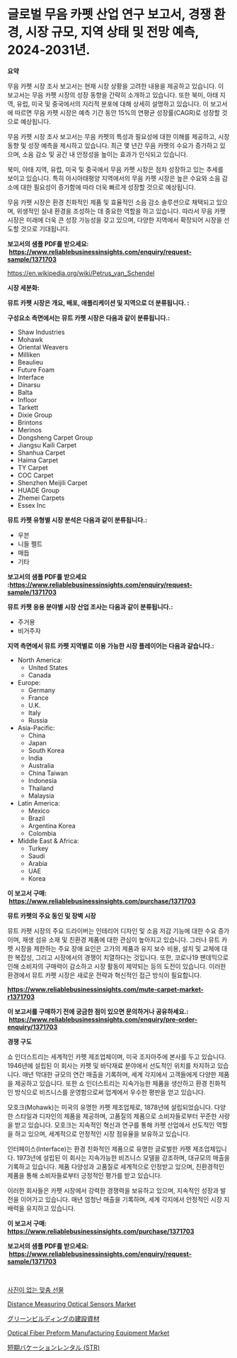 <p><h1>글로벌 무음 카펫 산업 연구 보고서, 경쟁 환경, 시장 규모, 지역 상태 및 전망 예측, 2024-2031년.</h1></p><p><strong>요약</strong></p>
<p><p>무음 카펫 시장 조사 보고서는 현재 시장 상황을 고려한 내용을 제공하고 있습니다. 이 보고서는 무음 카펫 시장의 성장 동향을 간략히 소개하고 있습니다. 또한 북미, 아태 지역, 유럽, 미국 및 중국에서의 지리적 분포에 대해 상세히 설명하고 있습니다. 이 보고서에 따르면 무음 카펫 시장은 예측 기간 동안 15%의 연평균 성장률(CAGR)로 성장할 것으로 예상됩니다.</p><p>무음 카펫 시장 조사 보고서는 무음 카펫의 특성과 필요성에 대한 이해를 제공하고, 시장 동향 및 성장 예측을 제시하고 있습니다. 최근 몇 년간 무음 카펫의 수요가 증가하고 있으며, 소음 감소 및 공간 내 안정성을 높이는 효과가 인식되고 있습니다.</p><p>북미, 아태 지역, 유럽, 미국 및 중국에서 무음 카펫 시장은 점차 성장하고 있는 추세를 보이고 있습니다. 특히 아시아태평양 지역에서의 무음 카펫 시장은 높은 수요와 소음 감소에 대한 필요성이 증가함에 따라 더욱 빠르게 성장할 것으로 예상됩니다.</p><p>무음 카펫 시장은 환경 친화적인 제품 및 효율적인 소음 감소 솔루션으로 채택되고 있으며, 위생적인 실내 환경을 조성하는 데 중요한 역할을 하고 있습니다. 따라서 무음 카펫 시장은 미래에 더욱 큰 성장 가능성을 갖고 있으며, 다양한 지역에서 확장되어 시장을 선도할 것으로 기대됩니다.</p></p>
<p><strong>보고서의 샘플 PDF를 받으세요: &nbsp;<a href="https://www.reliablebusinessinsights.com/enquiry/request-sample/1371703">https://www.reliablebusinessinsights.com/enquiry/request-sample/1371703</a></strong></p>
<p><a href="https://en.wikipedia.org/wiki/Petrus_van_Schendel">https://en.wikipedia.org/wiki/Petrus_van_Schendel</a></p>
<p><strong>시장 세분화:</strong></p>
<p><strong> 뮤트 카펫 시장은 개요, 배포, 애플리케이션 및 지역으로 더 분류됩니다. :</strong></p>
<p><strong>구성요소 측면에서는 뮤트 카펫 시장은 다음과 같이 분류됩니다.:</strong></p>
<p><ul><li>Shaw Industries</li><li>Mohawk</li><li>Oriental Weavers</li><li>Milliken</li><li>Beaulieu</li><li>Future Foam</li><li>Interface</li><li>Dinarsu</li><li>Balta</li><li>Infloor</li><li>Tarkett</li><li>Dixie Group</li><li>Brintons</li><li>Merinos</li><li>Dongsheng Carpet Group</li><li>Jiangsu Kaili Carpet</li><li>Shanhua Carpet</li><li>Haima Carpet</li><li>TY Carpet</li><li>COC Carpet</li><li>Shenzhen Meijili Carpet</li><li>HUADE Group</li><li>Zhemei Carpets</li><li>Essex Inc</li></ul></p>
<p><strong> 뮤트 카펫 유형별 시장 분석은 다음과 같이 분류됩니다.:</strong></p>
<p><ul><li>우븐</li><li>니들 펠트</li><li>매듭</li><li>기타</li></ul></p>
<p><strong>보고서의 샘플 PDF를 받으세요 :<a href="https://www.reliablebusinessinsights.com/enquiry/request-sample/1371703">https://www.reliablebusinessinsights.com/enquiry/request-sample/1371703</a></strong></p>
<p><strong> 뮤트 카펫 응용 분야별 시장 산업 조사는 다음과 같이 분류됩니다.:</strong></p>
<p><ul><li>주거용</li><li>비거주자</li></ul></p>
<p><strong>지역 측면에서 뮤트 카펫 지역별로 이용 가능한 시장 플레이어는 다음과 같습니다.:</strong></p>
<p><ul>
    <li>
        North America:
        <ul>
            <li>United States</li>
            <li>Canada</li>
        </ul>
    </li>
    <li>
        Europe:
        <ul>
            <li>Germany</li>
            <li>France</li>
            <li>U.K.</li>
            <li>Italy</li>
            <li>Russia</li>
        </ul>
    </li>
    <li>
        Asia-Pacific:
        <ul>
            <li>China</li>
            <li>Japan</li>
            <li>South Korea</li>
            <li>India</li>
            <li>Australia</li>
            <li>China Taiwan</li>
            <li>Indonesia</li>
            <li>Thailand</li>
            <li>Malaysia</li>
        </ul>
    </li>
    <li>
        Latin America:
        <ul>
            <li>Mexico</li>
            <li>Brazil</li>
            <li>Argentina Korea</li>
            <li>Colombia</li>
        </ul>
    </li>
    <li>
        Middle East & Africa:
        <ul>
            <li>Turkey</li>
            <li>Saudi</li>
            <li>Arabia</li>
            <li>UAE</li>
            <li>Korea</li>
        </ul>
    </li>
    </ul></p>
<p><strong>이 보고서 구매: &nbsp;<a href="https://www.reliablebusinessinsights.com/purchase/1371703">https://www.reliablebusinessinsights.com/purchase/1371703</a></strong></p>
<p><strong>뮤트 카펫의 주요 동인 및 장벽 시장</strong></p>
<p><p>뮤트 카펫 시장의 주요 드라이버는 인테리어 디자인 및 소음 저감 기능에 대한 수요 증가이며, 재생 섬유 소재 및 친환경 제품에 대한 관심이 높아지고 있습니다. 그러나 뮤트 카펫 시장을 제한하는 주요 장애 요인은 고가의 제품과 유지 보수 비용, 설치 및 교체에 대한 복잡성, 그리고 시장에서의 경쟁이 치열하다는 것입니다. 또한, 코로나19 팬데믹으로 인해 소비자의 구매력이 감소하고 시장 활동이 제약되는 등의 도전이 있습니다. 이러한 환경에서 뮤트 카펫 시장은 새로운 전략과 혁신적인 접근 방식이 필요합니다.</p></p>
<p><strong><a href="https://www.reliablebusinessinsights.com/mute-carpet-market-r1371703">https://www.reliablebusinessinsights.com/mute-carpet-market-r1371703</a></strong></p>
<p><strong>이 보고서를 구매하기 전에 궁금한 점이 있으면 문의하거나 공유하세요.: &nbsp;<a href="https://www.reliablebusinessinsights.com/enquiry/pre-order-enquiry/1371703">https://www.reliablebusinessinsights.com/enquiry/pre-order-enquiry/1371703</a></strong></p>
<p><strong>경쟁 구도</strong></p>
<p><p>쇼 인더스트리는 세계적인 카펫 제조업체이며, 미국 조지아주에 본사를 두고 있습니다. 1946년에 설립된 이 회사는 카펫 및 바닥재료 분야에서 선도적인 위치를 차지하고 있습니다. 매년 막대한 규모의 연간 매출을 기록하며, 세계 각지에서 고객들에게 다양한 제품을 제공하고 있습니다. 또한 쇼 인더스트리는 지속가능한 제품을 생산하고 환경 친화적인 방식으로 비즈니스를 운영함으로써 업계에서 우수한 평판을 얻고 있습니다.</p><p>모호크(Mohawk)는 미국의 유명한 카펫 제조업체로, 1878년에 설립되었습니다. 다양한 스타일과 디자인의 제품을 제공하며, 고품질의 제품으로 소비자들로부터 꾸준한 사랑을 받고 있습니다. 모호크는 지속적인 혁신과 연구를 통해 카펫 산업에서 선도적인 역할을 하고 있으며, 세계적으로 안정적인 시장 점유율을 보유하고 있습니다.</p><p>인터페이스(Interface)는 환경 친화적인 제품으로 유명한 글로벌한 카펫 제조업체입니다. 1973년에 설립된 이 회사는 지속가능한 비즈니스 모델을 강조하며, 대규모의 매출을 기록하고 있습니다. 제품 다양성과 고품질로 세계적으로 인정받고 있으며, 친환경적인 제품을 통해 소비자들로부터 긍정적인 평가를 받고 있습니다.</p><p>이러한 회사들은 카펫 시장에서 강력한 경쟁력을 보유하고 있으며, 지속적인 성장과 발전을 이어가고 있습니다. 매년 엄청난 매출을 기록하며, 세계 각지에서 안정적인 시장 지배력을 유지하고 있습니다.</p></p>
<p><strong>이 보고서 구매: &nbsp; <a href="https://www.reliablebusinessinsights.com/purchase/1371703">https://www.reliablebusinessinsights.com/purchase/1371703</a></strong></p>
<p><strong>보고서의 샘플 PDF를 받으세요: &nbsp;<a href="https://www.reliablebusinessinsights.com/enquiry/request-sample/1371703">https://www.reliablebusinessinsights.com/enquiry/request-sample/1371703</a></strong><strong></strong></p>
<p>&nbsp;</p>
<p><p><a href="https://medium.com/@fly879567/%EA%B8%80%EB%A1%9C%EB%B2%8C-%EB%B9%84%EC%82%AC%EC%A7%84-%EB%A7%9E%EC%B6%A4-%EC%84%A0%EB%AC%BC-%EC%8B%9C%EC%9E%A5-%EA%B7%9C%EB%AA%A8%EB%8A%94-2024%EB%85%84%EB%B6%80%ED%84%B0-2031%EB%85%84%EA%B9%8C%EC%A7%80-%EC%9D%98-%EC%97%B0%ED%8F%89%EA%B7%A0-%EC%84%B1%EC%9E%A5%EB%A5%A0%EC%9D%84-%EA%B2%BD%ED%97%98%ED%95%A0-%EA%B2%83%EC%9C%BC%EB%A1%9C-%EC%98%88%EC%83%81%EB%90%A9%EB%8B%88%EB%8B%A4-%ED%95%B4%EB%8B%B9-%EC%82%B0%EC%97%85-%EC%98%88%EC%B8%A1%EC%97%90-%EB%94%B0%EB%A5%B4%EB%A9%B4-d0b583a1998c">사진이 없는 맞춤 선물</a></p><p><a href="https://issuu.com/reportprime-2/docs/distance-measuring-optical-sensors-market-size-203">Distance Measuring Optical Sensors Market</a></p><p><a href="https://medium.com/@josephmiller1959/%E5%BB%BA%E7%89%A9%E3%81%AB%E4%BD%BF%E7%94%A8%E3%81%99%E3%82%8B%E7%B7%91%E3%81%AE%E5%BB%BA%E7%AF%89%E6%9D%90%E6%96%99%E3%81%AE%E5%B8%82%E5%A0%B4-%E5%B8%82%E5%A0%B4%E3%81%AEcagr-%E5%B8%82%E5%A0%B4%E5%8B%95%E5%90%91-%E6%88%90%E9%95%B7%E6%88%A6%E7%95%A5%E3%81%AB%E9%96%A2%E3%81%99%E3%82%8B%E8%A6%8B%E8%AD%98-b018c216c2dc">グリーンビルディングの建設資材</a></p><p><a href="https://issuu.com/reportprime-2/docs/optical-fiber-preform-manufacturing-equipment-mark">Optical Fiber Preform Manufacturing Equipment Market</a></p><p><a href="https://medium.com/@josephmiller1959/%E7%9F%AD%E6%9C%9F%E3%83%90%E3%82%B1%E3%83%BC%E3%82%B7%E3%83%A7%E3%83%B3%E3%83%AC%E3%83%B3%E3%82%BF%E3%83%AB-str-%E5%B8%82%E5%A0%B4-2031%E5%B9%B4%E3%81%BE%E3%81%A7%E3%81%AE%E6%88%90%E5%8A%9F%E3%81%99%E3%82%8B%E3%83%93%E3%82%B8%E3%83%8D%E3%82%B9%E6%88%A6%E7%95%A5%E3%81%AE%E9%8D%B5%E3%82%92%E4%BA%88%E6%B8%AC-9b870464bfde">短期バケーションレンタル (STR)</a></p></p>